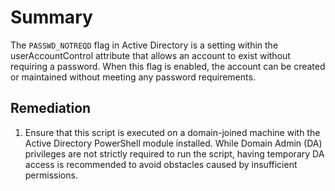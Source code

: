 # Summary

The `PASSWD_NOTREQD` flag in Active Directory is a setting within the userAccountControl attribute that allows an account to exist without requiring a password. When this flag is enabled, the account can be created or maintained without meeting any password requirements.

## Remediation

1. Ensure that this script is executed on a domain-joined machine with the Active Directory PowerShell module installed. While Domain Admin (DA) privileges are not strictly required to run the script, having temporary DA access is recommended to avoid obstacles caused by insufficient permissions.
